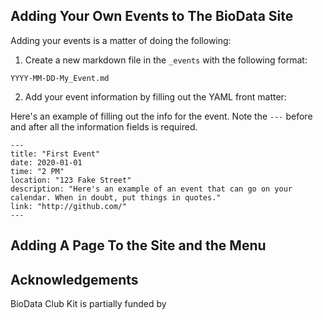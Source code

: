 ## Adding Your Own Events to The BioData Site

Adding your events is a matter of doing the following:

1. Create a new markdown file in the `_events` with the following format:

`YYYY-MM-DD-My_Event.md`

2. Add your event information by filling out the YAML front matter:

Here's an example of filling out the info for the event. Note the `---` before and after all the information fields is required.

```
---
title: "First Event"
date: 2020-01-01
time: "2 PM"
location: "123 Fake Street"
description: "Here's an example of an event that can go on your calendar. When in doubt, put things in quotes."
link: "http://github.com/"
---
```

## Adding A Page To the Site and the Menu

## Acknowledgements

BioData Club Kit is partially funded by 
